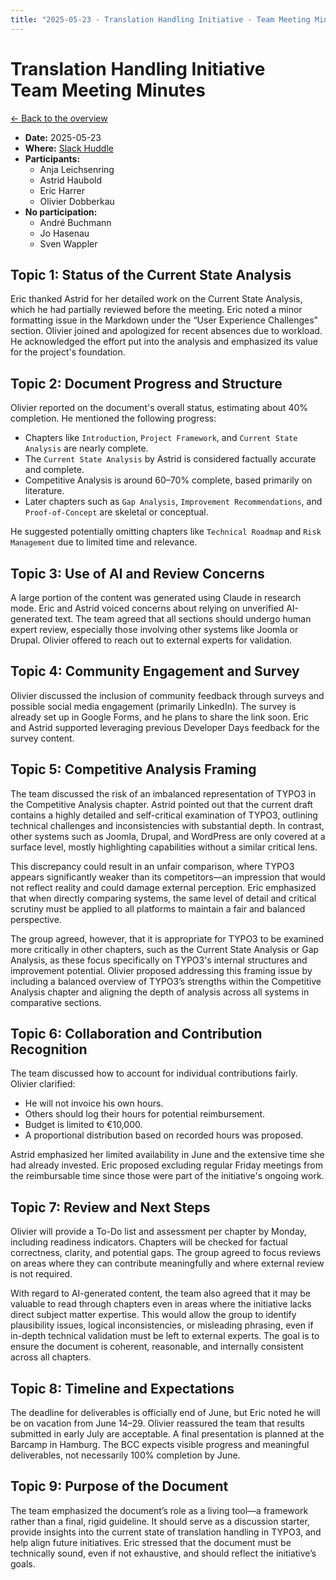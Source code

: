 ```yaml
---
title: "2025-05-23 - Translation Handling Initiative - Team Meeting Minutes"
---
```


# Translation Handling Initiative<br>Team Meeting Minutes

[← Back to the overview](https://notes.typo3.org/s/f3ae8fZSD)

- **Date:** 2025-05-23<br>
- **Where:** [Slack Huddle](https://app.slack.com/huddle/T024TUMLZ/C05D7UF1L8M)
- **Participants:**
    - Anja Leichsenring
    - Astrid Haubold
    - Eric Harrer
    - Olivier Dobberkau
- **No participation:**
    - André Buchmann
    - Jo Hasenau
    - Sven Wappler

## Topic 1: Status of the Current State Analysis

Eric thanked Astrid for her detailed work on the Current State Analysis, which he had partially reviewed before the meeting. Eric noted a minor formatting issue in the Markdown under the “User Experience Challenges” section. Olivier joined and apologized for recent absences due to workload. He acknowledged the effort put into the analysis and emphasized its value for the project's foundation.

## Topic 2: Document Progress and Structure

Olivier reported on the document's overall status, estimating about 40% completion. He mentioned the following progress:

- Chapters like `Introduction`, `Project Framework`, and `Current State Analysis` are nearly complete.
- The `Current State Analysis` by Astrid is considered factually accurate and complete.
- Competitive Analysis is around 60–70% complete, based primarily on literature.
- Later chapters such as `Gap Analysis`, `Improvement Recommendations`, and `Proof-of-Concept` are skeletal or conceptual.

He suggested potentially omitting chapters like `Technical Roadmap` and `Risk Management` due to limited time and relevance.

## Topic 3: Use of AI and Review Concerns

A large portion of the content was generated using Claude in research mode. Eric and Astrid voiced concerns about relying on unverified AI-generated text. The team agreed that all sections should undergo human expert review, especially those involving other systems like Joomla or Drupal. Olivier offered to reach out to external experts for validation.

## Topic 4: Community Engagement and Survey

Olivier discussed the inclusion of community feedback through surveys and possible social media engagement (primarily LinkedIn). The survey is already set up in Google Forms, and he plans to share the link soon. Eric and Astrid supported leveraging previous Developer Days feedback for the survey content.

## Topic 5: Competitive Analysis Framing

The team discussed the risk of an imbalanced representation of TYPO3 in the Competitive Analysis chapter. Astrid pointed out that the current draft contains a highly detailed and self-critical examination of TYPO3, outlining technical challenges and inconsistencies with substantial depth. In contrast, other systems such as Joomla, Drupal, and WordPress are only covered at a surface level, mostly highlighting capabilities without a similar critical lens.

This discrepancy could result in an unfair comparison, where TYPO3 appears significantly weaker than its competitors—an impression that would not reflect reality and could damage external perception. Eric emphasized that when directly comparing systems, the same level of detail and critical scrutiny must be applied to all platforms to maintain a fair and balanced perspective.

The group agreed, however, that it is appropriate for TYPO3 to be examined more critically in other chapters, such as the Current State Analysis or Gap Analysis, as these focus specifically on TYPO3's internal structures and improvement potential. Olivier proposed addressing this framing issue by including a balanced overview of TYPO3’s strengths within the Competitive Analysis chapter and aligning the depth of analysis across all systems in comparative sections.

## Topic 6: Collaboration and Contribution Recognition

The team discussed how to account for individual contributions fairly. Olivier clarified:

- He will not invoice his own hours.
- Others should log their hours for potential reimbursement.
- Budget is limited to €10,000.
- A proportional distribution based on recorded hours was proposed.

Astrid emphasized her limited availability in June and the extensive time she had already invested. Eric proposed excluding regular Friday meetings from the reimbursable time since those were part of the initiative's ongoing work.

## Topic 7: Review and Next Steps

Olivier will provide a To-Do list and assessment per chapter by Monday, including readiness indicators. Chapters will be checked for factual correctness, clarity, and potential gaps. The group agreed to focus reviews on areas where they can contribute meaningfully and where external review is not required.

With regard to AI-generated content, the team also agreed that it may be valuable to read through chapters even in areas where the initiative lacks direct subject matter expertise. This would allow the group to identify plausibility issues, logical inconsistencies, or misleading phrasing, even if in-depth technical validation must be left to external experts. The goal is to ensure the document is coherent, reasonable, and internally consistent across all chapters.

## Topic 8: Timeline and Expectations

The deadline for deliverables is officially end of June, but Eric noted he will be on vacation from June 14–29. Olivier reassured the team that results submitted in early July are acceptable. A final presentation is planned at the Barcamp in Hamburg. The BCC expects visible progress and meaningful deliverables, not necessarily 100% completion by June.

## Topic 9: Purpose of the Document

The team emphasized the document’s role as a living tool—a framework rather than a final, rigid guideline. It should serve as a discussion starter, provide insights into the current state of translation handling in TYPO3, and help align future initiatives. Eric stressed that the document must be technically sound, even if not exhaustive, and should reflect the initiative’s goals.

